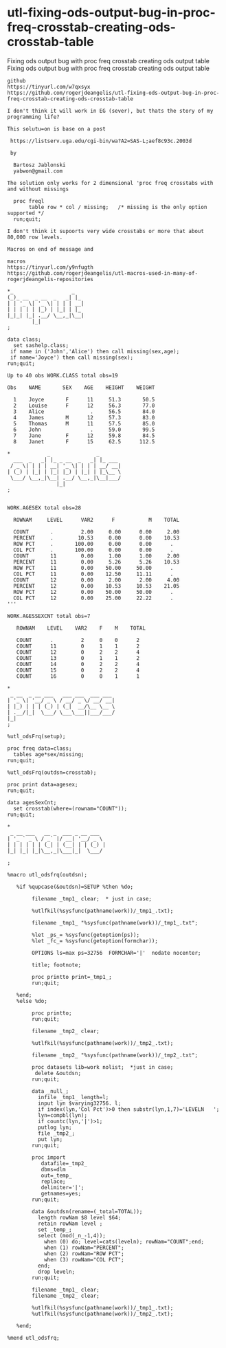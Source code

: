 # utl-fixing-ods-output-bug-in-proc-freq-crosstab-creating-ods-crosstab-table
Fixing ods output bug with proc freq crosstab creating ods output table
    Fixing ods output bug with proc freq crosstab creating ods output table

    github
    https://tinyurl.com/w7qxsyx
    https://github.com/rogerjdeangelis/utl-fixing-ods-output-bug-in-proc-freq-crosstab-creating-ods-crosstab-table

    I don't think it will work in EG (sever), but thats the story of my programming life?

    This solutu=on is base on a post

     https://listserv.uga.edu/cgi-bin/wa?A2=SAS-L;aef8c93c.2003d

     by

      Bartosz Jablonski
      yabwon@gmail.com

    The solution only works for 2 dimensional 'proc freq crosstabs with and without missings

      proc freql
           table row * col / missing;   /* missing is the only option supported */
      run;quit;

    I don't think it supoorts very wide crosstabs or more that about 80,000 row levels.

    Macros on end of message and

    macros
    https://tinyurl.com/y9nfugth
    https://github.com/rogerjdeangelis/utl-macros-used-in-many-of-rogerjdeangelis-repositories

    *_                   _
    (_)_ __  _ __  _   _| |_
    | | '_ \| '_ \| | | | __|
    | | | | | |_) | |_| | |_
    |_|_| |_| .__/ \__,_|\__|
            |_|
    ;

    data class;
      set sashelp.class;
     if name in ('John','Alice') then call missing(sex,age);
     if name='Joyce') then call missing(sex);
    run;quit;

    Up to 40 obs WORK.CLASS total obs=19

    Obs    NAME       SEX    AGE    HEIGHT    WEIGHT

      1    Joyce       F      11     51.3       50.5
      2    Louise      F      12     56.3       77.0
      3    Alice               .     56.5       84.0
      4    James       M      12     57.3       83.0
      5    Thomas      M      11     57.5       85.0
      6    John                .     59.0       99.5
      7    Jane        F      12     59.8       84.5
      8    Janet       F      15     62.5      112.5

    *            _               _
      ___  _   _| |_ _ __  _   _| |_ ___
     / _ \| | | | __| '_ \| | | | __/ __|
    | (_) | |_| | |_| |_) | |_| | |_\__ \
     \___/ \__,_|\__| .__/ \__,_|\__|___/
                    |_|
    ;


    WORK.AGESEX total obs=28

      ROWNAM     LEVEL      VAR2      F           M    TOTAL

      COUNT       .         2.00     0.00      0.00     2.00
      PERCENT     .        10.53     0.00      0.00    10.53
      ROW PCT     .       100.00     0.00      0.00      .
      COL PCT     .       100.00     0.00      0.00      .
      COUNT       11        0.00     1.00      1.00     2.00
      PERCENT     11        0.00     5.26      5.26    10.53
      ROW PCT     11        0.00    50.00     50.00      .
      COL PCT     11        0.00    12.50     11.11      .
      COUNT       12        0.00     2.00      2.00     4.00
      PERCENT     12        0.00    10.53     10.53    21.05
      ROW PCT     12        0.00    50.00     50.00      .
      COL PCT     12        0.00    25.00     22.22      .
    '''

    WORK.AGESSEXCNT total obs=7

       ROWNAM    LEVEL    VAR2    F    M    TOTAL

       COUNT      .         2     0    0      2
       COUNT      11        0     1    1      2
       COUNT      12        0     2    2      4
       COUNT      13        0     1    1      2
       COUNT      14        0     2    2      4
       COUNT      15        0     2    2      4
       COUNT      16        0     0    1      1

    *
     _ __  _ __ ___   ___ ___  ___ ___
    | '_ \| '__/ _ \ / __/ _ \/ __/ __|
    | |_) | | | (_) | (_|  __/\__ \__ \
    | .__/|_|  \___/ \___\___||___/___/
    |_|
    ;

    %utl_odsFrq(setup);

    proc freq data=class;
      tables age*sex/missing;
    run;quit;

    %utl_odsFrq(outdsn=crosstab);

    proc print data=agesex;
    run;quit;

    data agesSexCnt;
      set crosstab(where=(rownam="COUNT"));
    run;quit;

    *
     _ __ ___   __ _  ___ _ __ ___
    | '_ ` _ \ / _` |/ __| '__/ _ \
    | | | | | | (_| | (__| | | (_) |
    |_| |_| |_|\__,_|\___|_|  \___/

    ;

    %macro utl_odsfrq(outdsn);

       %if %qupcase(&outdsn)=SETUP %then %do;

            filename _tmp1_ clear;  * just in case;

            %utlfkil(%sysfunc(pathname(work))/_tmp1_.txt);

            filename _tmp1_ "%sysfunc(pathname(work))/_tmp1_.txt";

            %let _ps_= %sysfunc(getoption(ps));
            %let _fc_= %sysfunc(getoption(formchar));

            OPTIONS ls=max ps=32756  FORMCHAR='|'  nodate nocenter;

            title; footnote;

            proc printto print=_tmp1_;
            run;quit;

       %end;
       %else %do;

            proc printto;
            run;quit;

            filename _tmp2_ clear;

            %utlfkil(%sysfunc(pathname(work))/_tmp2_.txt);

            filename _tmp2_ "%sysfunc(pathname(work))/_tmp2_.txt";

            proc datasets lib=work nolist;  *just in case;
             delete &outdsn;
            run;quit;

            data _null_;
              infile _tmp1_ length=l;
              input lyn $varying32756. l;
              if index(lyn,'Col Pct')>0 then substr(lyn,1,7)='LEVELN   ';
              lyn=compbl(lyn);
              if countc(lyn,'|')>1;
              putlog lyn;
              file _tmp2_;
              put lyn;
            run;quit;

            proc import
               datafile=_tmp2_
               dbms=dlm
               out=_temp_
               replace;
               delimiter='|';
               getnames=yes;
            run;quit;

            data &outdsn(rename=(_total=TOTAL));
              length rowNam $8 level $64;
              retain rowNam level ;
              set _temp_;
              select (mod(_n_-1,4));
                when (0) do; level=cats(leveln); rowNam="COUNT";end;
                when (1) rowNam="PERCENT";
                when (2) rowNam="ROW PCT";
                when (3) rowNam="COL PCT";
              end;
              drop leveln;
            run;quit;

            filename _tmp1_ clear;
            filename _tmp2_ clear;

            %utlfkil(%sysfunc(pathname(work))/_tmp1_.txt);
            %utlfkil(%sysfunc(pathname(work))/_tmp2_.txt);

       %end;

    %mend utl_odsfrq;





